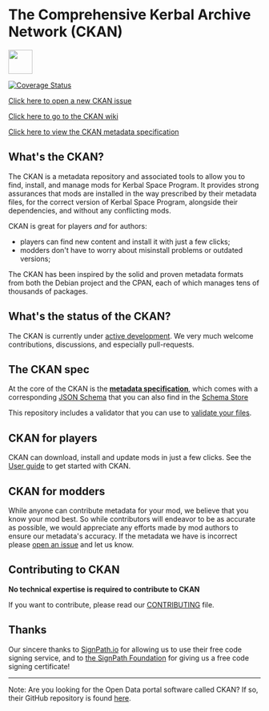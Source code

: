 # The Comprehensive Kerbal Archive Network (CKAN)

[<img src="https://img.shields.io/github/downloads/KSP-CKAN/CKAN/latest/total.svg?label=%E2%A4%93Download&style=plastic" height="48px" />](https://github.com/KSP-CKAN/CKAN/releases/latest)

[![Coverage Status](https://coveralls.io/repos/github/KSP-CKAN/CKAN/badge.svg?branch=master)](https://coveralls.io/github/KSP-CKAN/CKAN?branch=master)

[Click here to open a new CKAN issue][6]

[Click here to go to the CKAN wiki][5]

[Click here to view the CKAN metadata specification](Spec.md)

## What's the CKAN?

The CKAN is a metadata repository and associated tools to allow you to find, install, and manage mods for Kerbal Space Program.
It provides strong assurances that mods are installed in the way prescribed by their metadata files,
for the correct version of Kerbal Space Program, alongside their dependencies, and without any conflicting mods.

CKAN is great for players _and_ for authors:

- players can find new content and install it with just a few clicks;
- modders don't have to worry about misinstall problems or outdated versions;

The CKAN has been inspired by the solid and proven metadata formats from both the Debian project and the CPAN, each of which manages tens of thousands of packages.

## What's the status of the CKAN?

The CKAN is currently under [active development][1].
We very much welcome contributions, discussions, and especially pull-requests.

## The CKAN spec

At the core of the CKAN is the **[metadata specification](Spec.md)**,
which comes with a corresponding [JSON Schema](CKAN.schema) that you can also find in the [Schema Store][8]

This repository includes a validator that you can use to [validate your files][3].

## CKAN for players

CKAN can download, install and update mods in just a few clicks. See the [User guide][2] to get started with CKAN.

## CKAN for modders

While anyone can contribute metadata for your mod, we believe that you know your mod best.
So while contributors will endeavor to be as accurate as possible, we would appreciate any efforts made by mod authors to ensure our metadata's accuracy.
If the metadata we have is incorrect please [open an issue][7] and let us know.

## Contributing to CKAN

**No technical expertise is required to contribute to CKAN**

If you want to contribute, please read our [CONTRIBUTING][4] file.

## Thanks

Our sincere thanks to [SignPath.io][10] for allowing us to use their free code signing service, and to [the SignPath Foundation][11] for giving us a free code signing certificate!

---

Note: Are you looking for the Open Data portal software called CKAN? If so, their GitHub repository is found [here][9].

 [1]: https://github.com/KSP-CKAN/CKAN/commits/master
 [2]: https://github.com/KSP-CKAN/CKAN/wiki/User-guide
 [3]: https://github.com/KSP-CKAN/CKAN/wiki/Adding-a-mod-to-the-CKAN#verifying-metadata-files
 [4]: https://github.com/KSP-CKAN/.github/blob/master/CONTRIBUTING.md
 [5]: https://github.com/KSP-CKAN/CKAN/wiki
 [6]: https://github.com/KSP-CKAN/CKAN/issues/new
 [7]: https://github.com/KSP-CKAN/NetKAN/issues/new
 [8]: http://schemastore.org/json/
 [9]: https://github.com/ckan/ckan
 [10]: https://signpath.io/
 [11]: https://signpath.org/
